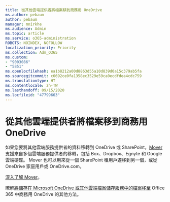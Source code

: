 ```yaml
---
title: 從其他雲端提供者將檔案移到商務用 OneDrive
ms.author: pebaum
author: pebaum
manager: mnirkhe
ms.audience: Admin
ms.topic: article
ms.service: o365-administration
ROBOTS: NOINDEX, NOFOLLOW
localization_priority: Priority
ms.collection: Adm_O365
ms.custom:
- "9003086"
- "5851"
ms.openlocfilehash: ea1b8212a00d8863d55a10d839d0a15c379ab5fa
ms.sourcegitcommit: c6692ce0fa1358ec3529e59ca0ecdfdea4cdc759
ms.translationtype: HT
ms.contentlocale: zh-TW
ms.lasthandoff: 09/15/2020
ms.locfileid: "47799663"
---
```

# <a name="move-files-into-onedrive-for-business-from-another-cloud-provider"></a>從其他雲端提供者將檔案移到商務用 OneDrive

如果您要將其他雲端服務提供者的資料移轉到 OneDrive 或 SharePoint，[Mover](https://go.microsoft.com/fwlink/?linkid=2132453) 支援來自多個雲端服務提供者的移轉，包括 Box、Dropbox、Egnyte 和 Google 雲端硬碟。 Mover 也可以用來從一個 SharePoint 租用戶遷移到另一個，或從 OneDrive 家庭用戶或 OneDrive.com。

[深入了解 Mover](https://go.microsoft.com/fwlink/?linkid=2132453)。

瞭解[將儲存在 Microsoft OneDrive 或其他雲端檔案儲存服務中的檔案移至](https://support.microsoft.com/office/7fb28cad-7e25-451f-8b4b-2d1a71e5c0e9) Office 365 中商務用 OneDrive 的其他方法。
